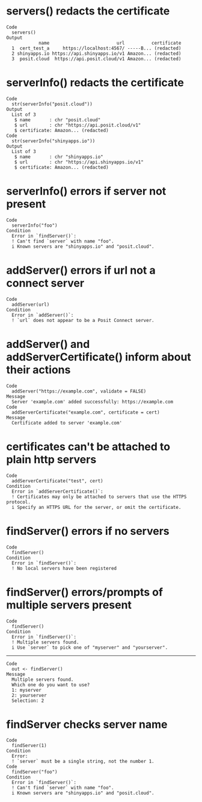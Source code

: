 # servers() redacts the certificate

    Code
      servers()
    Output
                name                         url          certificate
      1  cert_test_a     https://localhost:4567/ -----B... (redacted)
      2 shinyapps.io https://api.shinyapps.io/v1 Amazon... (redacted)
      3  posit.cloud  https://api.posit.cloud/v1 Amazon... (redacted)

# serverInfo() redacts the certificate

    Code
      str(serverInfo("posit.cloud"))
    Output
      List of 3
       $ name       : chr "posit.cloud"
       $ url        : chr "https://api.posit.cloud/v1"
       $ certificate: Amazon... (redacted)
    Code
      str(serverInfo("shinyapps.io"))
    Output
      List of 3
       $ name       : chr "shinyapps.io"
       $ url        : chr "https://api.shinyapps.io/v1"
       $ certificate: Amazon... (redacted)

# serverInfo() errors if server not present

    Code
      serverInfo("foo")
    Condition
      Error in `findServer()`:
      ! Can't find `server` with name "foo".
      i Known servers are "shinyapps.io" and "posit.cloud".

# addServer() errors if url not a connect server

    Code
      addServer(url)
    Condition
      Error in `addServer()`:
      ! `url` does not appear to be a Posit Connect server.

# addServer() and addServerCertificate() inform about their actions

    Code
      addServer("https://example.com", validate = FALSE)
    Message
      Server 'example.com' added successfully: https://example.com
    Code
      addServerCertificate("example.com", certificate = cert)
    Message
      Certificate added to server 'example.com'

# certificates can't be attached to plain http servers

    Code
      addServerCertificate("test", cert)
    Condition
      Error in `addServerCertificate()`:
      ! Certificates may only be attached to servers that use the HTTPS protocol.
      i Specify an HTTPS URL for the server, or omit the certificate.

# findServer() errors if no servers

    Code
      findServer()
    Condition
      Error in `findServer()`:
      ! No local servers have been registered

# findServer() errors/prompts of multiple servers present

    Code
      findServer()
    Condition
      Error in `findServer()`:
      ! Multiple servers found.
      i Use `server` to pick one of "myserver" and "yourserver".

---

    Code
      out <- findServer()
    Message
      Multiple servers found.
      Which one do you want to use?
      1: myserver
      2: yourserver
      Selection: 2

# findServer checks server name

    Code
      findServer(1)
    Condition
      Error:
      ! `server` must be a single string, not the number 1.
    Code
      findServer("foo")
    Condition
      Error in `findServer()`:
      ! Can't find `server` with name "foo".
      i Known servers are "shinyapps.io" and "posit.cloud".

